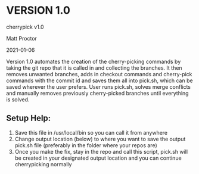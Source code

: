 # VERSION 1.0
cherrypick v1.0

Matt Proctor

2021-01-06

Version 1.0 automates the creation of the cherry-picking commands by taking the git repo that it is called in
and collecting the branches. It then removes unwanted branches, adds in checkout commands and 
cherry-pick commands with the commit id and saves them all into pick.sh, which can be saved wherever 
the user prefers. User runs pick.sh, solves merge conflicts and manually removes previously cherry-picked
branches until everything is solved.

## Setup Help:
1. Save this file in /usr/local/bin so you can call it from anywhere
2. Change output location (below) to where you want to save the output pick.sh file
	(preferably in the folder where your repos are)
3. Once you make the fix, stay in the repo and call this script, pick.sh will be created in your
	designated output location and you can continue cherrypicking normally
